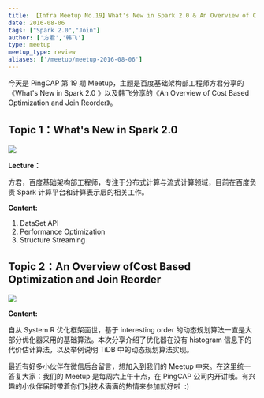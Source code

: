 ```yaml
---
title: 【Infra Meetup No.19】What's New in Spark 2.0 & An Overview of Cost Based Optimization and Join Reorder
date: 2016-08-06
tags: ["Spark 2.0","Join"]
author: ['方君','韩飞']
type: meetup
meetup_type: review
aliases: ['/meetup/meetup-2016-08-06']
---
```


今天是 PingCAP 第 19 期 Meetup，主题是百度基础架构部工程师方君分享的《What's New in Spark 2.0 》以及韩飞分享的《An Overview of Cost Based Optimization and Join Reorder》。

## Topic 1：What's New in Spark 2.0

![](http://upload-images.jianshu.io/upload_images/542677-facd447bc18bbc57?imageMogr2/auto-orient/strip%7CimageView2/2/w/1240)

 **Lecture：**

方君，百度基础架构部工程师，专注于分布式计算与流式计算领域，目前在百度负责 Spark 计算平台和计算表示层的相关工作。

**Content:**

1. DataSet API
2. Performance Optimization
3. Structure Streaming

## Topic 2：An Overview ofCost Based Optimization and Join Reorder

![](http://upload-images.jianshu.io/upload_images/542677-a8eff4d8dc7e0ac7?imageMogr2/auto-orient/strip%7CimageView2/2/w/1240)

**Content:**

自从 System R 优化框架面世，基于 interesting order 的动态规划算法一直是大部分优化器采用的基础算法。本次分享介绍了优化器在没有 histogram 信息下的代价估计算法，以及举例说明 TiDB 中的动态规划算法实现。

最近有好多小伙伴在微信后台留言，想加入到我们的 Meetup 中来。在这里统一答复大家：我们的 Meetup 是每周六上午十点，在 PingCAP 公司内开讲哦。有兴趣的小伙伴届时带着你们对技术满满的热情来参加就好啦  :)


